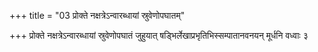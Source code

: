 +++
title = "03 प्रोक्ते नक्षत्रेऽन्वारब्धायां स्रुवेणोपघातम्"

+++
प्रोक्ते नक्षत्रेऽन्वारब्धायां स्रुवेणोपघातं जुहुयात् षड्भिर्लेखाप्रभृतिभिस्सम्पातानवनयन् मूर्धनि वध्वाः ३